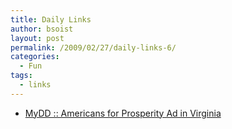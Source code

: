 ```yaml
---
title: Daily Links
author: bsoist
layout: post
permalink: /2009/02/27/daily-links-6/
categories:
  - Fun
tags:
  - links
---
```

<ul class="delicious">
  <li>
    <div class="delicious-link">
      <a href="http://www.mydd.com/story/2009/2/25/183122/094">MyDD :: Americans for Prosperity Ad in Virginia</a>
    </div>
  </li>
</ul>
